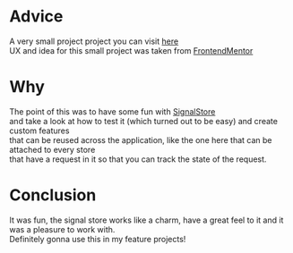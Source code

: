 # Advice

A very small project project you can visit [here](https://deft-croquembouche-edc440.netlify.app/) <br>
UX and idea for this small project was taken from [FrontendMentor](https://www.frontendmentor.io/challenges/advice-generator-app-QdUG-13db)

# Why

The point of this was to have some fun with [SignalStore](https://ngrx.io/guide/signals/signal-store) <br>
and take a look at how to test it (which turned out to be easy) and create custom features <br>
that can be reused across the application, like the one here that can be attached to every store <br>
that have a request in it so that you can track the state of the request. <br>

# Conclusion

It was fun, the signal store works like a charm, have a great feel to it and it was a pleasure to work with. <br>
Definitely gonna use this in my feature projects!
